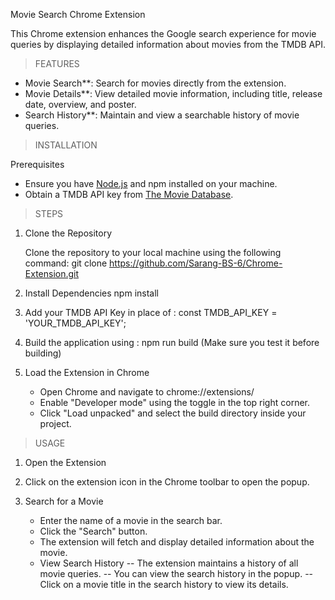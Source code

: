 Movie Search Chrome Extension

This Chrome extension enhances the Google search experience for movie queries by displaying detailed information about movies from the TMDB API.

> FEATURES

- Movie Search**: Search for movies directly from the extension.
- Movie Details**: View detailed movie information, including title, release date, overview, and poster.
- Search History**: Maintain and view a searchable history of movie queries.

> INSTALLATION

  Prerequisites

   - Ensure you have [Node.js](https://nodejs.org/) and npm installed on your machine.
   - Obtain a TMDB API key from [The Movie Database](https://www.themoviedb.org/documentation/api).

> STEPS

1. Clone the Repository

   Clone the repository to your local machine using the following command:
     git clone https://github.com/Sarang-BS-6/Chrome-Extension.git

2. Install Dependencies
   npm install

3. Add your TMDB API Key in place of :
   const TMDB_API_KEY = 'YOUR_TMDB_API_KEY';

4. Build the application using :
   npm run build (Make sure you test it before building)

5. Load the Extension in Chrome
   - Open Chrome and navigate to chrome://extensions/
   - Enable "Developer mode" using the toggle in the top right corner.
   - Click "Load unpacked" and select the build directory inside your project.

> USAGE
   
1. Open the Extension

2. Click on the extension icon in the Chrome toolbar to open the popup.

3. Search for a Movie
   - Enter the name of a movie in the search bar.
   - Click the "Search" button.
   - The extension will fetch and display detailed information about the movie.
   - View Search History
      -- The extension maintains a history of all movie queries.
      -- You can view the search history in the popup.
      -- Click on a movie title in the search history to view its details.



   

